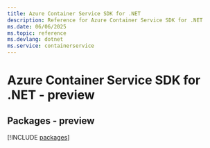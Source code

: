```yaml
---
title: Azure Container Service SDK for .NET
description: Reference for Azure Container Service SDK for .NET
ms.date: 06/06/2025
ms.topic: reference
ms.devlang: dotnet
ms.service: containerservice
---
```

# Azure Container Service SDK for .NET - preview
## Packages - preview
[!INCLUDE [packages](container-service-index.md)]